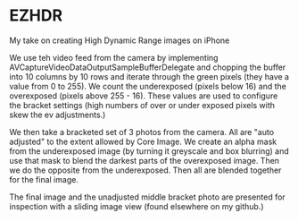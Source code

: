 # EZHDR
My take on creating High Dynamic Range images on iPhone

We use teh video feed from the camera by implementing AVCaptureVideoDataOutputSampleBufferDelegate and chopping the buffer into 10 columns by 10 rows and iterate through the green pixels (they have a value from 0 to 255). We count the underexposed (pixels below 16) and the overexposed (pixels above 255 - 16). These values are used to configure the bracket settings (high numbers of over or under exposed pixels with skew the ev adjustments.)

We then take a bracketed set of 3 photos from the camera. All are "auto adjusted" to the extent allowed by Core Image. We create an alpha mask from the underexposed image (by turning it greyscale and box blurring) and use that mask to blend the darkest parts of the overexposed image. Then we do the opposite from the underexposed. Then all are blended together for the final image.

The final image and the unadjusted middle bracket photo are presented for inspection with a sliding image view (found elsewhere on my github.)
